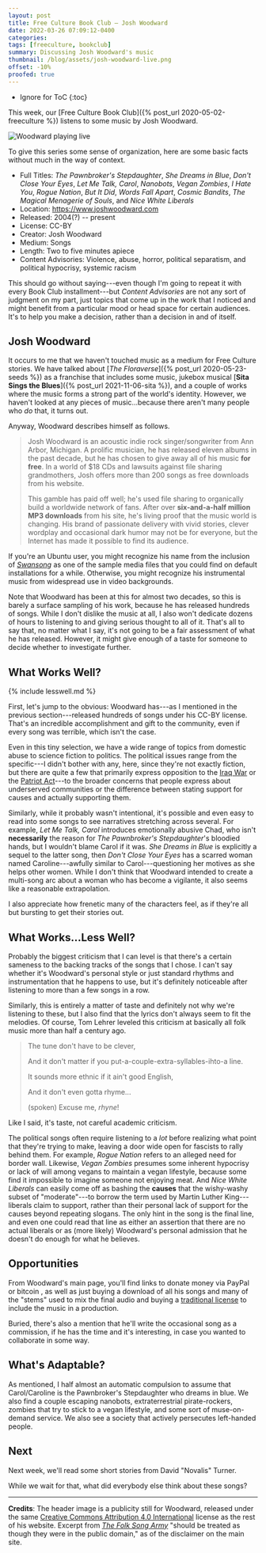 ```yaml
---
layout: post
title: Free Culture Book Club — Josh Woodward
date: 2022-03-26 07:09:12-0400
categories:
tags: [freeculture, bookclub]
summary: Discussing Josh Woodward's music
thumbnail: /blog/assets/josh-woodward-live.png
offset: -10%
proofed: true
---
```


* Ignore for ToC
{:toc}

This week, our [Free Culture Book Club]({% post_url 2020-05-02-freeculture %}) listens to some music by Josh Woodward.

![Woodward playing live](/blog/assets/josh-woodward-live.png "Not what I expected him to look like...")

To give this series some sense of organization, here are some basic facts without much in the way of context.

 * Full Titles:  *The Pawnbroker's Stepdaughter*, *She Dreams in Blue*, *Don't Close Your Eyes*, *Let Me Talk, Carol*, *Nanobots*, *Vegan Zombies*, *I Hate You*, *Rogue Nation*, *But It Did*, *Words Fall Apart*, *Cosmic Bandits*, *The Magical Menagerie of Souls*, and *Nice White Liberals*
 * Location:  <https://www.joshwoodward.com>
 * Released:  2004(?) -- present
 * License:  CC-BY
 * Creator:  Josh Woodward
 * Medium:  Songs
 * Length:  Two to five minutes apiece
 * Content Advisories:  Violence, abuse, horror, political separatism, and political hypocrisy, systemic racism

This should go without saying---even though I'm going to repeat it with every Book Club installment---but *Content Advisories* are not any sort of judgment on my part, just topics that come up in the work that I noticed and might benefit from a particular mood or head space for certain audiences.  It's to help you make a decision, rather than a decision in and of itself.

## Josh Woodward

It occurs to me that we haven't touched music as a medium for Free Culture stories.  We have talked about [*The Floraverse*]({% post_url 2020-05-23-seeds %}) as a franchise that includes some music, jukebox musical [**Sita Sings the Blues**]({% post_url 2021-11-06-sita %}), and a couple of works where the music forms a strong part of the world's identity.  However, we haven't looked at any pieces of music...because there aren't many people who *do* that, it turns out.

Anyway, Woodward describes himself as follows.

 > Josh Woodward is an acoustic indie rock singer/songwriter from Ann Arbor, Michigan. A prolific musician, he has released eleven albums in the past decade, but he has chosen to give away all of his music **for free**. In a world of $18 CDs and lawsuits against file sharing grandmothers, Josh offers more than 200 songs as free downloads from his website.
 >
 > This gamble has paid off well; he's used file sharing to organically build a worldwide network of fans. After over **six-and-a-half million MP3 downloads** from his site, he's living proof that the music world is changing. His brand of passionate delivery with vivid stories, clever wordplay and occasional dark humor may not be for everyone, but the Internet has made it possible to find its audience.

If you're an Ubuntu user, you might recognize his name from the inclusion of [*Swansong*](https://www.joshwoodward.com/song/Swansong) as one of the sample media files that you could find on default installations for a while.  Otherwise, you might recognize his instrumental music from widespread use in video backgrounds.

Note that Woodward has been at this for almost two decades, so this is barely a surface sampling of his work, because he has released hundreds of songs.  While I don't dislike the music at all, I also won't dedicate dozens of hours to listening to and giving serious thought to all of it.  That's all to say that, no matter what I say, it's not going to be a fair assessment of what he has released.  However, it might give enough of a taste for someone to decide whether to investigate further.

## What Works Well?

{% include lesswell.md %}

First, let's jump to the obvious:  Woodward has---as I mentioned in the previous section---released hundreds of songs under his CC-BY license.  That's an incredible accomplishment and gift to the community, even if every song was terrible, which isn't the case.

Even in this tiny selection, we have a wide range of topics from domestic abuse to science fiction to politics.  The political issues range from the specific---I didn't bother with any, here, since they're not exactly fiction, but there are quite a few that primarily express opposition to the [Iraq War](https://en.wikipedia.org/wiki/Iraq_War) or the [Patriot Act](https://en.wikipedia.org/wiki/Patriot_Act)---to the broader concerns that people express about underserved communities or the difference between stating support for causes and actually supporting them.

Similarly, while it probably wasn't intentional, it's possible and even easy to read into some songs to see narratives stretching across several.  For example, *Let Me Talk, Carol* introduces emotionally abusive Chad, who isn't **necessarily** the reason for *The Pawnbroker's Stepdaughter*'s bloodied hands, but I wouldn't blame Carol if it was.  *She Dreams in Blue* is explicitly a sequel to the latter song, then *Don't Close Your Eyes* has a scarred woman named Caroline---awfully similar to Carol---questioning her motives as she helps other women.  While I don't think that Woodward intended to create a multi-song arc about a woman who has become a vigilante, it also seems like a reasonable extrapolation.

I also appreciate how frenetic many of the characters feel, as if they're all but bursting to get their stories out.

## What Works...Less Well?

Probably the biggest criticism that I can level is that there's a certain sameness to the backing tracks of the songs that I chose.  I can't say whether it's Woodward's personal style or just standard rhythms and instrumentation that he happens to use, but it's definitely noticeable after listening to more than a few songs in a row.

Similarly, this is entirely a matter of taste and definitely not why we're listening to these, but I also find that the lyrics don't always seem to fit the melodies.  Of course, Tom Lehrer leveled this criticism at basically all folk music more than half a century ago.

 > The tune don't have to be clever,
 >
 > And it don't matter if you put-a-couple-extra-syllables-ihto-a line.
 >
 > It sounds more ethnic if it ain't good English,
 >
 > And it don't even gotta rhyme...
 >
 > (spoken) Excuse me, *rhyne*!

Like I said, it's taste, not careful academic criticism.

The political songs often require listening to a *lot* before realizing what point that they're trying to make, leaving a door wide open for fascists to rally behind them.  For example, *Rogue Nation* refers to an alleged need for border wall.  Likewise, *Vegan Zombies* presumes some inherent hypocrisy or lack of will among vegans to maintain a vegan lifestyle, because some find it impossible to imagine someone not enjoying meat.  And *Nice White Liberals* can easily come off as bashing the **causes** that the wishy-washy subset of "moderate"---to borrow the term used by Martin Luther King---liberals claim to support, rather than their personal lack of support for the causes beyond repeating slogans.  The only hint in the song is the final line, and even one could read that line as either an assertion that there are no actual liberals or as (more likely) Woodward's personal admission that he doesn't do enough for what he believes.

## Opportunities

From Woodward's main page, you'll find links to donate money via PayPal <i class="fab fa-paypal"></i> or bitcoin <i class="fab fa-bitcoin"></i>, as well as just buying a download of all his songs and many of the "stems" used to mix the final audio and buying a [traditional license](https://www.joshwoodward.com/licenses) to include the music in a production.

Buried, there's also a mention that he'll write the occasional song as a commission, if he has the time and it's interesting, in case you wanted to collaborate in some way.

## What's Adaptable?

As mentioned, I half almost an automatic compulsion to assume that Carol/Caroline is the Pawnbroker's Stepdaughter who dreams in blue.  We also find a couple escaping nanobots, extraterrestrial pirate-rockers, zombies that try to stick to a vegan lifestyle, and some sort of muse-on-demand service.  We also see a society that actively persecutes left-handed people.

## Next

Next week, we'll read some short stories from David "Novalis" Turner.

While we wait for that, what did everybody else think about these songs?

* * *

**Credits**:  The header image is a publicity still for Woodward, released under the same [Creative Commons Attribution 4.0 International](http://creativecommons.org/licenses/by/4.0/) license as the rest of his website.  Excerpt from [*The Folk Song Army*](https://tomlehrersongs.com/the-folk-song-army/) "should be treated as though they were in the public domain," as of the disclaimer on the main site.

